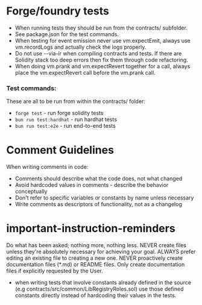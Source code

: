 # Forge/foundry tests

- When running tests they should be run from the contracts/ subfolder.
- See package.json for the test commands.
- When testing for event emission never use vm.expectEmit, always use vm.recordLogs and actually check the logs properly.
- Do not use --via-ir when compiling contracts and tests. If there are Solidity stack too deep errors then fix them through code refactoring.
- When doing vm.prank and vm.expectRevert together for a call, always place the vm.expectRevert call before the vm.prank call.

### Test commands:

These are all to be run from within the contracts/ folder:

* `forge test` - run forge solidity tests
* `bun run test:hardhat` - run hardhat tests
* `bun run test:e2e` - run end-to-end tests

# Comment Guidelines

When writing comments in code:
- Comments should describe what the code does, not what changed
- Avoid hardcoded values in comments - describe the behavior conceptually
- Don't refer to specific variables or constants by name unless necessary
- Write comments as descriptors of functionality, not as a changelog

# important-instruction-reminders
Do what has been asked; nothing more, nothing less.
NEVER create files unless they're absolutely necessary for achieving your goal.
ALWAYS prefer editing an existing file to creating a new one.
NEVER proactively create documentation files (*.md) or README files. Only create documentation files if explicitly requested by the User.
- when writing tests that involve constants already defined in the source (e.g contracts/src/common/LibRegistryRoles.sol) use those defined constants directly instead of hardcoding their values in the tests.